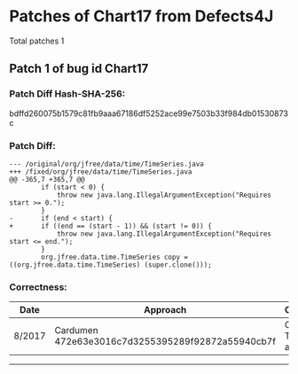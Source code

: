 
# Patches of Chart17 from Defects4J 
Total patches 1
## Patch 1 of bug id Chart17
### Patch Diff Hash-SHA-256:

bdffd260075b1579c81fb9aaa67186df5252ace99e7503b33f984db01530873c

### Patch Diff:
```
--- /original/org/jfree/data/time/TimeSeries.java	
+++ /fixed/org/jfree/data/time/TimeSeries.java	
@@ -365,7 +365,7 @@
 		if (start < 0) {
 			throw new java.lang.IllegalArgumentException("Requires start >= 0.");
 		}
-		if (end < start) {
+		if ((end == (start - 1)) && (start != 0)) {
 			throw new java.lang.IllegalArgumentException("Requires start <= end.");
 		}
 		org.jfree.data.time.TimeSeries copy = ((org.jfree.data.time.TimeSeries) (super.clone()));
```

### Correctness:
Date|Approach|Correctness
------------ | ------------ | -------------
 8/2017 | Cardumen 472e63e3016c7d3255395289f92872a55940cb7f | Original Test-suite adequate

---